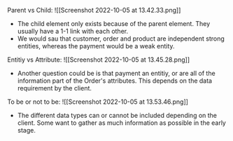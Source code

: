 Parent vs Child:
![[Screenshot 2022-10-05 at 13.42.33.png]]

-  The child element only exists because of the parent element. They usually have a 1-1 link with each other.
-  We would sau that customer, order and product are independent strong entities, whereas the payment would be a weak entity.

Entitiy vs Attribute:
![[Screenshot 2022-10-05 at 13.45.28.png]]
- Another question could be is that payment an entitiy, or are all of the information part of the Order's attributes. This depends on the data requirement by the client. 

To be or not to be:
![[Screenshot 2022-10-05 at 13.53.46.png]]
- The different data types can or cannot be included depending on the client. Some want to gather as much information as possible in the early stage.

